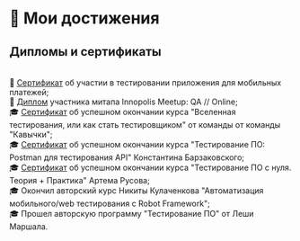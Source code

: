 # 🌟 Мои достижения

## Дипломы и сертификаты
<br>📑 [Сертификат](https://github.com/ArliSteel/API) об участии в тестировании приложения для мобильных платежей;
<br>📑 [Диплом](https://drive.google.com/file/d/14Qy8G86I-2sMruIVrX5uzlVeeO7pVV3y/view?usp=sharing) участника митапа Innopolis Meetup: QA // Online;
<br>🎓 [Сертификат](https://stepik.org/cert/2416172) об успешном окончании курса "Вселенная тестирования, или как стать тестировщиком" от команды от команды "Кавычки";
<br>🎓 [Сертификат](https://stepik.org/cert/2409913) об успешном окончании курса "Тестирование ПО: Postman для тестирования API" Константина Барзаковского;
<br>🎓 [Сертификат](https://stepik.org/cert/2394432) об успешном окончании курса "Тестирование ПО с нуля. Теория + Практика" Артема Русова;
<br>🎓 Окончил авторский курс Никиты Кулаченкова "Автоматизация мобильного/web тестирования с Robot Framework";
<br>🎓 Прошел авторскую программу "Тестирование ПО" от Леши Маршала.
